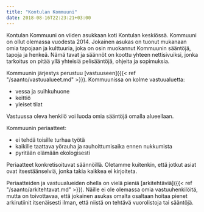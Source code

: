 ```yaml
---
title: "Kontulan Kommuuni"
date: 2018-08-16T22:23:21+03:00
---
```

Kontulan Kommuuni on viiden asukkaan koti Kontulan keskiössä. Kommuuni on ollut olemassa vuodesta 2014. Jokainen asukas on tuonut mukanaan omia tapojaan ja kulttuuria, joka on osin muokannut Kommuunin sääntöjä, tapoja ja henkeä. Nämä tavat ja säännöt on koottu yhteen nettisivuiksi, jonka tarkoitus on pitää yllä yhteisiä pelisääntöjä, ohjeita ja sopimuksia.

Kommuunin järjestys perustuu [vastuuseen]({{< ref "/saanto/vastuualueet.md" >}}). Kommuunissa on kolme vastuualuetta:

  - vessa ja suihkuhuone
  - keittiö
  - yleiset tilat

Vastuussa oleva henkilö voi luoda omia sääntöjä omalla alueellaan.

Kommuunin periaatteet:

  - ei tehdä toisille turhaa työtä
  - kaikille taattava yörauha ja rauhoittumisaika ennen nukkumista
  - pyritään elämään ekologisesti

Periaatteet konkretisoituvat säännöillä. Oletamme kuitenkin, että jotkut asiat ovat itsestäänselviä, jonka takia kaikkea ei kirjoiteta.

Periaatteiden ja vastuualueiden ohella on vielä pieniä [arkitehtäviä]({{< ref "/saanto/arkitehtavat.md" >}}). Näille ei ole olemassa omia vastuuhenkilöitä, mutta on toivottavaa, että jokainen asukas omalta osaltaan hoitaa pienet arkirutiinit itsenäisesti ilman, että niistä on tehtävä vuorolistoja tai sääntöjä.
